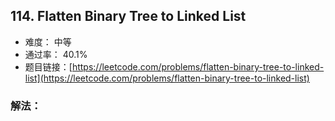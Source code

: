 ## 114. Flatten Binary Tree to Linked List


- 难度： 中等
- 通过率： 40.1%
- 题目链接：[https://leetcode.com/problems/flatten-binary-tree-to-linked-list](https://leetcode.com/problems/flatten-binary-tree-to-linked-list)



### 解法：